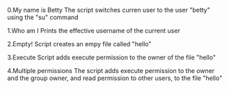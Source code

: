   0.My name is Betty
 The script switches curren user to the user "betty" using the "su" command

 1.Who am I
 Prints the effective username of the current user

 2.Empty!
 Script creates an empy file called "hello"

 3.Execute
 Script adds execute permission to the owner of the file "hello"

4.Multiple permissions
The script adds execute permission to the owner and the group owner, and read permission to other users,
to the file "hello"
